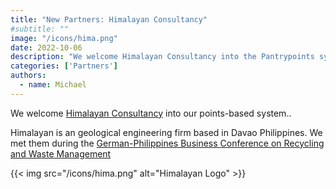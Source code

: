 ```yaml
---
title: "New Partners: Himalayan Consultancy"
#subtitle: ""
image: "/icons/hima.png"
date: 2022-10-06
description: "We welcome Himalayan Consultancy into the Pantrypoints system"
categories: ['Partners']
authors:
  - name: Michael
---
```



We welcome [Himalayan Consultancy](https://himalayanconsultingservices.com/services/) into our points-based system..

Himalayan is an geological engineering firm based in Davao Philippines. We met them during the [German-Philippines Business Conference on Recycling and Waste Management](https://thepoint.click/environment/22-09-27)


{{< img src="/icons/hima.png" alt="Himalayan Logo" >}}


<!-- ## News Media Nest

[News Media Nest](https://nestor.eu.org/) is a freelance news site focusing on events in Metro Manila.

 -->